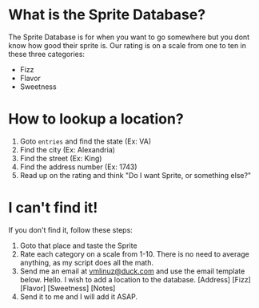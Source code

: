 # What is the Sprite Database?
The Sprite Database is for when you want to go somewhere but you dont know how good their sprite is. Our rating is on a scale from one to ten in these three categories:
- Fizz
- Flavor
- Sweetness
# How to lookup a location?
1. Goto `entries` and find the state (Ex: VA)
2. Find the city (Ex: Alexandria)
3. Find the street (Ex: King)
4. Find the address number (Ex: 1743)
5. Read up on the rating and think "Do I want Sprite, or something else?"
# I can't find it!
If you don't find it, follow these steps:
1. Goto that place and taste the Sprite
2. Rate each category on a scale from 1-10. There is no need to average anything, as my script does all the math.
3. Send me an email at vmlinuz@duck.com and use the email template below.
Hello. I wish to add a location to the database.
[Address]
[Fizz]
[Flavor]
[Sweetness]
[Notes]
4. Send it to me and I will add it ASAP.

